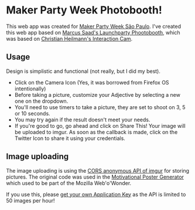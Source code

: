 # Maker Party Week Photobooth!

This web app was created for [Maker Party Week São Paulo](http://blog.mozillabrasil.org.br/i-maker-party-week-sao-paulo/). I've created this web app based on [Marcus Saad's Launchparty Phootobooth](http://marcussaad.github.io/launchparty-photobooth/), which was based on [Christian Heilmann's Interaction Cam](http://codepo8.github.com/interaction-cam/).

## Usage

Design is simplistic and functional (not really, but I did my best).

* Click on the Camera Icon (Yes, it was borrowed from Firefox OS intentionally)
* Before taking a picture, customize your Adjective by selecting a new one on the dropdown.
* You'll need to use timers to take a picture, they are set to shoot on 3, 5 or 10 seconds.
* You may try again if the result doesn't meet your needs.
* If you're good to go, go ahead and click on Share This! Your image will be uploaded to imgur. As soon as the callback is made, click on the Twitter Icon to share it using your credentials.

## Image uploading

The image uploading is using the [CORS anonymous API of imgur](http://api.imgur.com/#anonapi) for storing pictures. The original code was used in the [Motivational Poster Generator](https://github.com/paulrouget/motivational) which used to be part of the Mozilla Web'o'Wonder.

If you use this, please [get your own Application Key](https://imgur.com/register/api_anon) as the API is limited to 50 images per hour!

